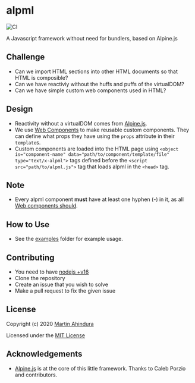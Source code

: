 # alpml

![CI](https://github.com/Tinitto/alpml/actions/workflows/ci.yml/badge.svg)

A Javascript framework without need for bundlers, based on Alpine.js

## Challenge

- Can we import HTML sections into other HTML documents so that HTML is composible?
- Can we have reactiviy without the huffs and puffs of the virtualDOM?
- Can we have simple custom web components used in HTML?

## Design

- Reactivity without a virtualDOM comes from [Alpine.js](https://alpinejs.dev/).
- We use [Web Components](https://developer.mozilla.org/en-US/docs/Web/API/Web_components) to make reusable custom components. They can define what props they have using the `props` attribute in their `template`s.
- Custom components are loaded into the HTML page using `<object is="component-name" data="path/to/component/template/file" type="text/x-alpml">` tags defined before the `<script src="path/to/alpml.js">` tag that loads alpml in the `<head>` tag.

## Note

- Every alpml component **must** have at least one hyphen (-) in it, as all [Web components should](https://html.spec.whatwg.org/multipage/custom-elements.html#valid-custom-element-name).

## How to Use

- See the [examples](./examples/) folder for example usage.

## Contributing

- You need to have [nodejs +v16](https://nodejs.org/en/)
- Clone the repository
- Create an issue that you wish to solve
- Make a pull request to fix the given issue

## License

Copyright (c) 2020 [Martin Ahindura](https://github.com/Tinitto)

Licensed under the [MIT License](./LICENSE)

## Acknowledgements

- [Alpine.js](https://alpinejs.dev/) is at the core of this little framework. Thanks to Caleb Porzio and contributors.
